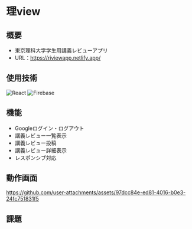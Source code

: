 # 理view

## 概要
+ 東京理科大学学生用講義レビューアプリ
+ URL：https://riviewapp.netlify.app/

## 使用技術
![React](https://img.shields.io/badge/React-20232A?style=flat&logo=react&logoColor=61DAFB)
![Firebase](https://img.shields.io/badge/Firebase-FFCA28?style=flat&logo=firebase&logoColor=white)

## 機能
+ Googleログイン・ログアウト
+ 講義レビュー一覧表示
+ 講義レビュー投稿
+ 講義レビュー詳細表示
+ レスポンシブ対応

## 動作画面
https://github.com/user-attachments/assets/97dcc84e-ed81-4016-b0e3-24fc751831f5

## 課題
